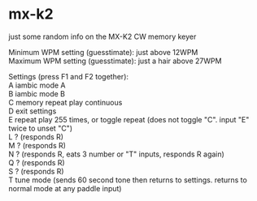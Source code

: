 # mx-k2
just some random info on the MX-K2 CW memory keyer<br>

Minimum WPM setting (guesstimate): just above 12WPM<br>
Maximum WPM setting (guesstimate): just a hair above 27WPM<br>

Settings (press F1 and F2 together):<br>
	A iambic mode A<br>
	B iambic mode B<br>
	C memory repeat play continuous<br>
	D exit settings<br>
	E repeat play 255 times, or toggle repeat (does not toggle "C". input "E" twice to unset "C")<br>
	L ? (responds R)<br>
	M ? (responds R)<br>
	N ? (responds R, eats 3 number or "T" inputs, responds R again)<br>
	Q ? (responds R)<br>
	S ? (responds R)<br>
	T tune mode (sends 60 second tone then returns to settings. returns to normal mode at any paddle input)<br>
